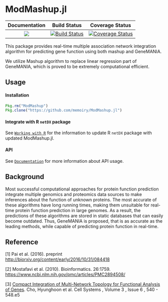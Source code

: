 # ModMashup.jl

|Documentation|Build Status|Coverage Status|
| :---: | :---: | :---:|
|[![](https://img.shields.io/badge/docs-stable-blue.svg)](https://memoiry.github.io/ModMashup.jl)|[![Build Status](https://travis-ci.org/memoiry/ModMashup.jl.svg?branch=master)](https://travis-ci.org/memoiry/ModMashup.jl)|[![Coverage Status](https://coveralls.io/repos/github/memoiry/ModMashup.jl/badge.svg?branch=master)](https://coveralls.io/github/memoiry/ModMashup.jl?branch=master)|

This package provides real-time multiple association network integration algorithm for predicting gene function using both mashup and GeneMANIA.

We utilize Mashup algorithm to replace linear regression part of GeneMANIA, which is proved to be extremely computational efficient.

## Usage

#### Installation

```julia
Pkg.rm("ModMashup")
Pkg.clone("https://github.com/memoiry/ModMashup.jl")
```

#### Integrate with R `netDX` package

See [`Working with R`](http://memoiry.me/ModMashup.jl/dev/work_in_R.html) for the information to update R `netDX` package with updated ModMashup.jl.

#### API

See [`Documentation`](https://memoiry.github.io/ModMashup.jl) for more information about API usage.

## Background

Most successful computational approaches for protein function prediction integrate multiple genomics and proteomics data sources to make inferences about the function of unknown proteins. The most accurate of these algorithms have long running times, making them unsuitable for real-time protein function prediction in large genomes. As a result, the predictions of these algorithms are stored in static databases that can easily become outdated. Thus, GeneMANIA is proposed, that is as accurate as the leading methods, while capable of predicting protein function in real-time.
 
## Reference


[1] Pai et al. (2016). preprint http://biorxiv.org/content/early/2016/10/31/084418

[2] Mostafavi et al. (2010). Bioinformatics. 26:1759. https://www.ncbi.nlm.nih.gov/pmc/articles/PMC2894508/

[3] [Compact Integration of Multi-Network Topology for Functional Analysis of Genes](http://www.cell.com/cell-systems/fulltext/S2405-4712(16)30360-X?_returnURL=http%3A%2F%2Flinkinghub.elsevier.com%2Fretrieve%2Fpii%2FS240547121630360X%3Fshowall%3Dtrue). Cho, Hyunghoon et al. Cell Systems , Volume 3 , Issue 6 , 540 - 548.e5 

